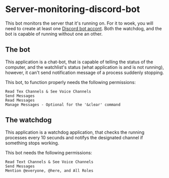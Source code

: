 # Server-monitoring-discord-bot

This bot monitors the server that it's running on.
For it to woek, you will need to create at least one [Discord bot accont](https://discordapp.com/developers/applications/).
Both the watchdog, and the bot is capable of running without one an other.

## The bot

This application is a chat-bot, that is capable of telling the status of the computer, and the watchlist's status (what application is and is not running), however, it can't send notification message of a process suddenly stopping.

This bot, to function properly needs the following permissions:

    Read Tex Channels & See Voice Channels
    Send Messages
    Read Messages
    Manage Messages - Optional for the '&clear' command

## The watchdog

This application is a watchdog application, that checks the running processes every 10 secunds and notifys the designated channel if something stops working.

This bot needs the following permissions:

    Read Text Channels & See Voice Channels
    Send Messages
    Mention @everyone, @here, and All Roles
